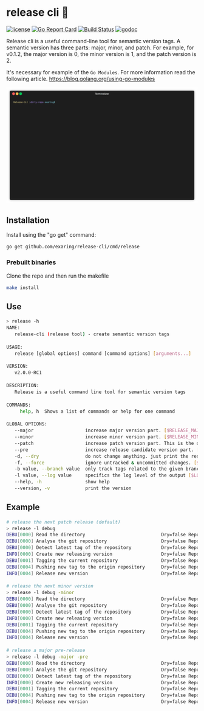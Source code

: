 # release cli 🚀
[![license](https://img.shields.io/badge/license-apache-red.svg?style=flat)](https://raw.githubusercontent.com/github.com/exaring/release-cli/blob/master/LICENSE) 
[![Go Report Card](https://goreportcard.com/badge/github.com/exaring/release-cli)](https://goreportcard.com/report/github.com/exaring/release-cli)
[![Build Status](https://travis-ci.org/exaring/release-cli.svg?branch=master)](https://travis-ci.org/exaring/release-cli)
[![godoc](http://img.shields.io/badge/godoc-reference-blue.svg?style=flat)](https://godoc.org/github.com/exaring/release-cli) 

Release cli is a useful command-line tool for semantic version tags. A semantic version has three parts: major, minor, and patch. For example, 
for v0.1.2, the major version is 0, the minor version is 1, and the patch version is 2. 

It's necessary for example of the `Go Modules`. For more information read the following article. https://blog.golang.org/using-go-modules

<p align="center"><img src="/release_cli.gif?raw=true"/></p>

## Installation 

Install using the "go get" command:

```bash
go get github.com/exaring/release-cli/cmd/release
```

### Prebuilt binaries
Clone the repo and then run the makefile

```bash
make install
```

## Use
```bash
> release -h
NAME:
   release-cli (release tool) - create semantic version tags

USAGE:
   release [global options] command [command options] [arguments...]

VERSION:
   v2.0.0-RC1

DESCRIPTION:
   Release is a useful command line tool for semantic version tags

COMMANDS:
     help, h  Shows a list of commands or help for one command

GLOBAL OPTIONS:
   --major                   increase major version part. [$RELEASE_MAJOR]
   --minor                   increase minor version part. [$RELEASE_MINOR]
   --patch                   increase patch version part. This is the default increased part. [$RELEASE_PATCH]
   --pre                     increase release candidate version part. [$RELEASE_PRE]
   -d, --dry                 do not change anything. just print the result. [$DRY_RUN]
   -f, --force               ignore untracked & uncommitted changes. [$FORCE]
   -b value, --branch value  only track tags related to the given branch when creating new version tags. [$ONLY_BRANCH]
   -l value, --log value     specifics the log level of the output [$LOG_LEVEL]
   --help, -h                show help
   --version, -v             print the version
```

## Example
```bash
# release the next patch release (default)
> release -l debug
DEBU[0000] Read the directory                            Dry=false Repository=/tmp/dirty-repo
DEBU[0000] Analyse the git repository                    Dry=false Repository=/tmp/dirty-repo
DEBU[0000] Detect latest tag of the repository           Dry=false Repository=/tmp/dirty-repo Tag=v4.2.1 repository=/tmp/dirty-repo
INFO[0000] Create new releasing version                  Dry=false Repository=/tmp/dirty-repo Tag=v4.2.2
DEBU[0001] Tagging the current repository                Dry=false Repository=/tmp/dirty-repo Version=v4.2.2
DEBU[0004] Pushing new tag to the origin repository      Dry=false Repository=/tmp/dirty-repo Version=v4.2.2
INFO[0004] Release new version                           Dry=false Repository=/tmp/dirty-repo Version=v4.2.2

# release the next minor version
> release -l debug -minor
DEBU[0000] Read the directory                            Dry=false Repository=/tmp/dirty-repo
DEBU[0000] Analyse the git repository                    Dry=false Repository=/tmp/dirty-repo
DEBU[0000] Detect latest tag of the repository           Dry=false Repository=/tmp/dirty-repo Tag=v4.2.2 repository=/tmp/dirty-repo
INFO[0000] Create new releasing version                  Dry=false Repository=/tmp/dirty-repo Tag=v4.3.0
DEBU[0001] Tagging the current repository                Dry=false Repository=/tmp/dirty-repo Version=v4.3.0
DEBU[0004] Pushing new tag to the origin repository      Dry=false Repository=/tmp/dirty-repo Version=v4.3.0
INFO[0004] Release new version                           Dry=false Repository=/tmp/dirty-repo Version=v4.3.0

# release a major pre-release
> release -l debug -major -pre
DEBU[0000] Read the directory                            Dry=false Repository=/tmp/dirty-repo
DEBU[0000] Analyse the git repository                    Dry=false Repository=/tmp/dirty-repo
DEBU[0000] Detect latest tag of the repository           Dry=false Repository=/tmp/dirty-repo Tag=v4.2.1 repository=/tmp/dirty-repo
INFO[0000] Create new releasing version                  Dry=false Repository=/tmp/dirty-repo Tag=v5.0.0-RC1
DEBU[0001] Tagging the current repository                Dry=false Repository=/tmp/dirty-repo Version=v5.0.0-RC1
DEBU[0004] Pushing new tag to the origin repository      Dry=false Repository=/tmp/dirty-repo Version=v5.0.0-RC1
INFO[0004] Release new version                           Dry=false Repository=/tmp/dirty-repo Version=v5.0.0-RC1
```